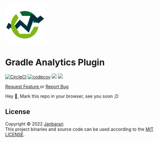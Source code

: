 <img src="plugin-logo.png" alt="plugin logo" width="128"/>

# Gradle Analytics Plugin
[![CircleCI](https://circleci.com/gh/janbarari/gradle-analytics-plugin/tree/develop.svg?style=svg)](https://circleci.com/gh/janbarari/gradle-analytics-plugin/tree/develop)
[![codecov](https://codecov.io/gh/janbarari/gradle-analytics-plugin/branch/develop/graph/badge.svg)](https://codecov.io/gh/janbarari/gradle-analytics-plugin)
<img src="https://img.shields.io/github/license/janbarari/gradle-analytics-plugin.svg?label=License"/>
<a href="https://github.com/janbarari/gradle-analytics-plugin">
    <img src="https://img.shields.io/github/stars/janbarari/gradle-analytics-plugin.svg?label=Stars"/>
</a>  

<a href="https://github.com/janbarari/gradle-analytics-plugin/issues/new">
Request Feature
</a> or <a href="https://github.com/janbarari/gradle-analytics-plugin/issues/new">
Report Bug
</a>  
  
  
Hey 👋, Mark this repo in your browser, see you soon ;D

License
---
Copyright © 2022 [Janbarari](https://github.com/janbarari)  
This project binaries and source code can be used according to the [MIT LICENSE](https://github.com/janbarari/gradle-analytics-plugin/blob/main/LICENSE).
